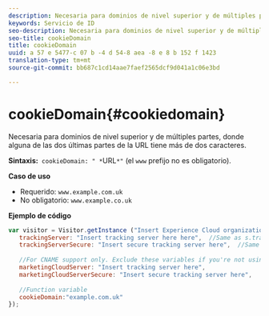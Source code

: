 ```yaml
---
description: Necesaria para dominios de nivel superior y de múltiples partes, donde alguna de las dos últimas partes de la URL tiene más de dos caracteres.
keywords: Servicio de ID
seo-description: Necesaria para dominios de nivel superior y de múltiples partes, donde alguna de las dos últimas partes de la URL tiene más de dos caracteres.
seo-title: cookieDomain
title: cookieDomain
uuid: a 57 e 5477-c 07 b -4 d 54-8 aea -8 e 8 b 152 f 1423
translation-type: tm+mt
source-git-commit: bb687c1cd14aae7faef2565dcf9d041a1c06e3bd

---
```



# cookieDomain{#cookiedomain}

Necesaria para dominios de nivel superior y de múltiples partes, donde alguna de las dos últimas partes de la URL tiene más de dos caracteres.

**Sintaxis:**` cookieDomain: " *`URL`*"` (el `www` prefijo no es obligatorio).

**Caso de uso**

* Requerido: `www.example.com.uk`
* No obligatorio: `www.example.co.uk`

**Ejemplo de código**

```js
var visitor = Visitor.getInstance ("Insert Experience Cloud organization ID here",{ 
   trackingServer: "Insert tracking server here here",  //Same as s.trackingServer 
   trackingServerSecure: "Insert secure tracking server here",  //Same as s.trackingServerSecure 
 
   //For CNAME support only. Exclude these variables if you're not using CNAME 
   marketingCloudServer: "Insert tracking server here", 
   marketingCloudServerSecure: "Insert secure tracking server here", 
 
   //Function variable 
   cookieDomain:"example.com.uk" 
});
```

